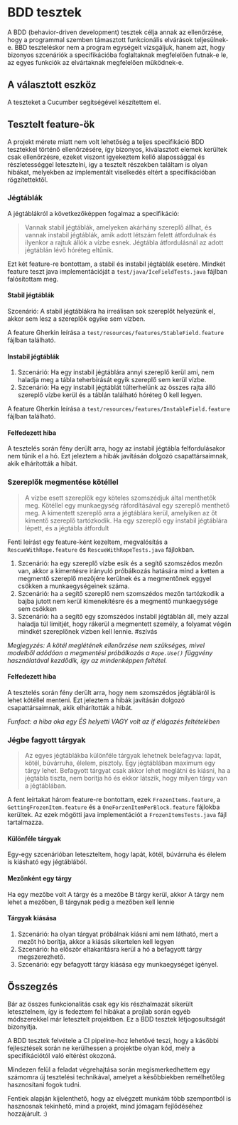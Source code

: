 # BDD tesztek
A BDD (behavior-driven development) tesztek célja annak az ellenőrzése, hogy a programmal szemben támasztott funkcionális elvárások teljesülnek-e.
BBD teszteléskor nem a program egységeit vizsgáljuk, hanem azt, hogy bizonyos szcenáriók a specifikációba foglaltaknak megfelelően futnak-e le,
az egyes funkciók az elvártaknak megfelelően működnek-e.
## A választott eszköz
A teszteket a Cucumber segítségével készítettem el.
## Tesztelt feature-ök
A projekt mérete miatt nem volt lehetőség a teljes specifikáció BDD tesztekkel történő ellenőrzésére, így bizonyos, kiválasztott elemek kerültek csak ellenőrzésre,
ezeket viszont igyekeztem kellő alapossággal és részletességgel letesztelni, így a tesztelt részekben találtam is olyan hibákat, melyekben az implementált viselkedés eltért a specifikációban rögzítettektől.
### Jégtáblák
A jégtáblákról a következőképpen fogalmaz a specifikáció:
> Vannak stabil jégtáblák, amelyeken akárhány szereplő állhat, és vannak instabil jégtáblák, amik adott létszám felett átfordulnak és ilyenkor a rajtuk állók a vízbe esnek. Jégtábla átfordulásnál az adott jégtáblán lévő hóréteg eltűnik.

Ezt két feature-re bontottam, a stabil és instabil jégtáblák esetére. Mindkét feature teszt java implementációját a `test/java/IceFieldTests.java` fájlban falósítottam meg.
#### Stabil jégtáblák
Szcenárió: A stabil jégtáblákra ha irreálisan sok szereplőt helyezünk el, akkor sem lesz a szereplők egyike sem vízben.

A feature Gherkin leírása a `test/resources/features/StableField.feature` fájlban található.
#### Instabil jégtáblák
1. Szcenárió: Ha egy instabil jégtáblára annyi szereplő kerül ami, nem haladja meg a tábla teherbírását egyik szereplő sem kerül vízbe.
2. Szcenárió: Ha egy instabil jégtáblát túlterhelünk az összes rajta álló szereplő vízbe kerül és a táblán található hóréteg 0 kell legyen.

A feature Gherkin leírása a `test/resources/features/InstableField.feature` fájlban található.
#### Felfedezett hiba
A tesztelés során fény derült arra, hogy az instabil jégtábla felfordulásakor nem tűnik el a hó. Ezt jeleztem a hibák javításán dolgozó csapattársaimnak, akik elhárították a hibát.
   
### Szereplők megmentése kötéllel
> A vízbe esett szereplők egy köteles szomszédjuk által menthetők meg. Kötéllel egy munkaegység ráfordításával egy szereplő menthető meg.
> A kimentett szereplő arra a jégtáblára kerül, amelyiken az őt kimentő szereplő tartózkodik. Ha egy szereplő egy instabil jégtáblára lépett, és a jégtábla átfordult

Fenti leírást egy feature-ként kezeltem, megvalósítás a `RescueWithRope.feature` és `RescueWithRopeTests.java` fájlokban.

1. Szcenárió: ha egy szereplő vízbe esik és a segítő szomszédos mezőn van, akkor a kimentésre irányuló próbálkozás hatására mind a ketten a megmentő szereplő mezőjére kerülnek és a megmentőnek eggyel csökken a munkaegységeinek száma.
2. Szcenárió: ha a segítő szereplő nem szomszédos mezőn tartózkodik a bajba jutott nem kerül kimenekítésre és a megmentő munkaegysége sem csökken
3. Szcenárió: ha a segítő egy szomszédos instabil jégtáblán áll, mely azzal haladja túl limitjét, hogy rákerül a megmentett személy, a folyamat végén mindkét szereplőnek vízben kell lennie. #szívás 

*Megjegyzés: A kötél meglétének ellenőrzése nem szükséges, mivel modelből adódóan a megmentési próbálkozás a `Rope.Use()` függvény használatával kezdődik, így az mindenképpen feltétel.*

#### Felfedezett hiba
A tesztelés során fény derült arra, hogy nem szomszédos jégtábláról is lehet kötéllel menteni. Ezt jeleztem a hibák javításán dolgozó csapattársaimnak, akik elhárították a hibát.

*Funfact: a hiba oka egy ÉS helyetti VAGY volt az if elágazés feltételében*
### Jégbe fagyott tárgyak
> Az egyes jégtáblákba különféle tárgyak lehetnek belefagyva: lapát, kötél, búvárruha, élelem, pisztoly.
> Egy jégtáblában maximum egy tárgy lehet. Befagyott tárgyat csak akkor lehet meglátni és kiásni, ha a jégtábla tiszta,
> nem borítja hó és ekkor látszik, hogy milyen tárgy van a jégtáblában.
 
A fent leírtakat három feature-re bontottam, ezek `FrozenItems.feature`, a `GettingFrozenItem.feature` és a `OneForzenItemPerBlock.feature` fájlokba kerültek.
Az ezek mögötti java implementációt a `FrozenItemsTests.java` fájl tartalmazza.
#### Különféle tárgyak
Egy-egy szcenárióban leteszteltem, hogy lapát, kötél, búvárruha és élelem is kiásható egy jégtáblából.
#### Mezőnként egy tárgy
Ha egy mezőbe volt A tárgy és a mezőbe B tárgy kerül, akkor A tárgy nem lehet a mezőben, B tárgynak pedig a mezőben kell lennie
#### Tárgyak kiásása
1. Szcenárió: ha olyan tárgyat próbálnak kiásni ami nem látható, mert a mezőt hó borítja, akkor a kiásás sikertelen kell legyen
2. Szcenárió: ha először eltakarításra kerül a hó a befagyott tárgy megszerezhető.
4. Szcenárió: egy befagyott tárgy kiásása egy munkaegységet igényel.
## Összegzés
Bár az összes funkcionalitás csak egy kis részhalmazát sikerült letesztelnem, így is fedeztem fel hibákat a projlab során egyéb módszerekkel már letesztelt projektben. Ez a BDD tesztek létjogosultságát bizonyítja.

A BDD tesztek felvétele a CI pipeline-hoz lehetővé teszi, hogy a kásőbbi fejlesztések során ne kerülhessen a projektbe olyan kód, mely a specifikációtól való eltérést okozoná.

Mindezen felül a feladat végrehajtása során megismerkedhettem egy számomra új tesztelési technikával, amelyet a későbbiekben remélhetőleg hasznosítani fogok tudni.

Fentiek alapján kijelenthető, hogy az elvégzett munkám több szempontból is hasznosnak tekinhető, mind a projekt, mind jómagam fejlődéséhez hozzájárult. :)

